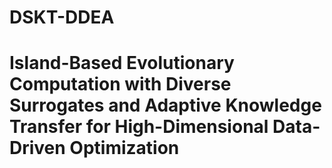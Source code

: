 # DSKT-DDEA
# Island-Based Evolutionary Computation with Diverse Surrogates and Adaptive Knowledge Transfer for High-Dimensional Data-Driven Optimization

